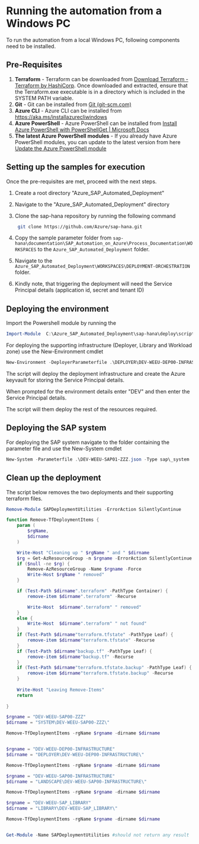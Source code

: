 ﻿
# Running the automation from a Windows PC

To run the automation from a local Windows PC, following components need to be installed.
## **Pre-Requisites**
1. **Terraform** - Terraform can be downloaded from [Download Terraform - Terraform by HashiCorp](https://www.terraform.io/downloads.html). Once downloaded and extracted, ensure that the Terraform.exe executable is in a directory which is included in the SYSTEM PATH variable.
2. **Git** - Git can be installed from [Git (git-scm.com)](https://git-scm.com/)
3. **Azure CLI** - Azure CLI can be installed from <https://aka.ms/installazurecliwindows> 
4. **Azure PowerShell** - Azure PowerShell can be installed from [Install Azure PowerShell with PowerShellGet | Microsoft Docs](https://docs.microsoft.com/en-us/powershell/azure/install-az-ps?view=azps-5.5.0)
5. **The latest Azure PowerShell modules** - If you already have Azure PowerShell modules, you can update to the latest version from here [Update the Azure PowerShell module](https://docs.microsoft.com/en-us/powershell/azure/install-az-ps?view=azps-5.5.0#update-the-azure-powershell-module)

## **Setting up the samples for execution**
Once the pre-requisites are met, proceed with the next steps.

1. Create a root directory "Azure_SAP_Automated_Deployment"
2. Navigate to the "Azure_SAP_Automated_Deployment" directory
3. Clone the sap-hana repository by running the following command
   
   ```bash
    git clone https://github.com/Azure/sap-hana.git
    ```

4. Copy the sample parameter folder from
```sap-hana\documentation\SAP_Automation_on_Azure\Process_Documentation\WORKSPACES``` to the ```Azure_SAP_Automated_Deployment``` folder.

5. Navigate to the ```Azure_SAP_Automated_Deployment\WORKSPACES\DEPLOYMENT-ORCHESTRATION``` folder.

6. Kindly note, that triggering the deployment will need the Service Principal details (application id, secret and tenant ID)


## **Deploying the environment**

Import the Powershell module by running the

```PowerShell
Import-Module  C:\Azure_SAP_Automated_Deployment\sap-hana\deploy\scripts\pwsh\SAPDeploymentUtilities\Output\SAPDeploymentUtilities\SAPDeploymentUtilities.psd1
```

For deploying the supporting infrastructure (Deployer, Library and Workload zone) use the New-Environment cmdlet

```PowerShell
New-Environment -DeployerParameterfile .\DEPLOYER\DEV-WEEU-DEP00-INFRASTRUCTURE\DEV-WEEU-DEP00-INFRASTRUCTURE.json  -LibraryParameterfile .\LIBRARY\DEV-WEEU-SAP_LIBRARY\DEV-WEEU-SAP_LIBRARY.json -EnvironmentParameterfile .\LANDSCAPE\DEV-WEEU-SAP01-INFRASTRUCTURE\DEV-WEEU-SAP01-INFRASTRUCTURE.json
```

The script will deploy the deployment infrastructure and create the Azure keyvault for storing the Service Principal details.

When prompted for the environment details enter "DEV" and then enter the Service Principal details. 

The script will them deploy the rest of the resources required.

## **Deploying the SAP system**

For deploying the SAP system navigate to the folder containing the parameter file and use the New-System cmdlet

```PowerShell
New-System -Parameterfile .\DEV-WEEU-SAP01-ZZZ.json -Type sap\_system
```

## **Clean up the deployment**

The script below removes the two deployments and their supporting terraform files.

```PowerShell
Remove-Module SAPDeploymentUtilities -ErrorAction SilentlyContinue

function Remove-TfDeploymentItems {
    param (
        $rgName,
        $dirname
    )

    Write-Host "Cleaning up " $rgName " and " $dirname
    $rg = Get-AzResourceGroup -n $rgname -ErrorAction SilentlyContinue
    if ($null -ne $rg) {
        Remove-AzResourceGroup -Name $rgname -Force                   
        Write-Host $rgName " removed"
    }

    if (Test-Path $dirname".terraform" -PathType Container) {
        remove-item $dirname".terraform" -Recurse

        Write-Host  $dirname".terraform" " removed"
    }
    else {
        Write-Host  $dirname".terraform" " not found"
    }
    if (Test-Path $dirname"terraform.tfstate" -PathType Leaf) {
        remove-item $dirname"terraform.tfstate" -Recurse
    }
    if (Test-Path $dirname"backup.tf" -PathType Leaf) {
        remove-item $dirname"backup.tf" -Recurse
    }
    if (Test-Path $dirname"terraform.tfstate.backup" -PathType Leaf) {
        remove-item $dirname"terraform.tfstate.backup" -Recurse
    }
    
    Write-Host "Leaving Remove-Items"
    return
            
}

$rgname = "DEV-WEEU-SAP00-ZZZ"
$dirname = "SYSTEM\DEV-WEEU-SAP00-ZZZ\"

Remove-TfDeploymentItems -rgName $rgname -dirname $dirname


$rgname = "DEV-WEEU-DEP00-INFRASTRUCTURE"
$dirname = "DEPLOYER\DEV-WEEU-DEP00-INFRASTRUCTURE\"

Remove-TfDeploymentItems -rgName $rgname -dirname $dirname

$rgname = "DEV-WEEU-SAP00-INFRASTRUCTURE"
$dirname = "LANDSCAPE\DEV-WEEU-SAP00-INFRASTRUCTURE\"

Remove-TfDeploymentItems -rgName $rgname -dirname $dirname

$rgname = "DEV-WEEU-SAP_LIBRARY"
$dirname = "LIBRARY\DEV-WEEU-SAP_LIBRARY\"

Remove-TfDeploymentItems -rgName $rgname -dirname $dirname


Get-Module -Name SAPDeploymentUtilities #should not return any result
```
